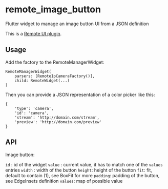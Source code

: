 # remote_image_button

Flutter widget to manage an image button UI from a JSON definition

This is a [Remote UI plugin][remote_ui].

## Usage

Add the factory to the RemoteManagerWidget:

```
RemoteManagerWidget(
    parsers: [RemoteIpCameraFactory()],
    child: RemoteWidget(...)
)
``` 

Then you can provide a JSON representation of a color picker like this:

```
{
    'type': 'camera',
    'id': 'camera',
    'stream': 'http://domain.com/stream',
    'preview': 'http://domain.com/preview'
}
```

## API
Image button:

`id` : id of the widget
`value` : current value, it has to match one of the `values` entries
`width` : width of the button
`height`: height of the button
`fit`: fit, default to contain (1), see BoxFit for more
`padding`: padding of the button, see EdgeInsets definition
`values`: map of possible value


[remote_ui]: https://github.com/jaumard/remote_ui/tree/master/packages/remote_ui
